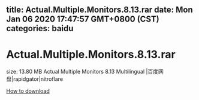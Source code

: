 
title: Actual.Multiple.Monitors.8.13.rar
date: Mon Jan 06 2020 17:47:57 GMT+0800 (CST)    
categories: baidu
---

# Actual.Multiple.Monitors.8.13.rar
size: 13.80 MB
 Actual Multiple Monitors 8.13 Multilingual |百度网盘|rapidgator|nitroflare
 

[How to download](https://bpcam.bemobtrk.com/go/2ceec3aa-1ca2-46d6-b9ff-aaa5c184517c?jno=3069)